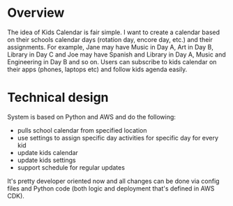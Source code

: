 # Overview

The idea of Kids Calendar is fair simple. I want to create a calendar based on their schools calendar days (rotation day, encore day, etc.) and their assignments. 
For example, Jane may have Music in Day A, Art in Day B, Library in Day C and Joe may have Spanish and Library in Day A, Music and Engineering in Day B and so on.
Users can subscribe to kids calendar on their apps (phones, laptops etc) and follow kids agenda easily.

# Technical design
System is based on Python and AWS and do the following:
* pulls school calendar from specified location
* use settings to assign specific day activities for specific day for every kid
* update kids calendar
* update kids settings
* support schedule for regular updates

It's pretty developer oriented now and all changes can be done via config files and Python code (both logic and deployment that's defined in AWS CDK).